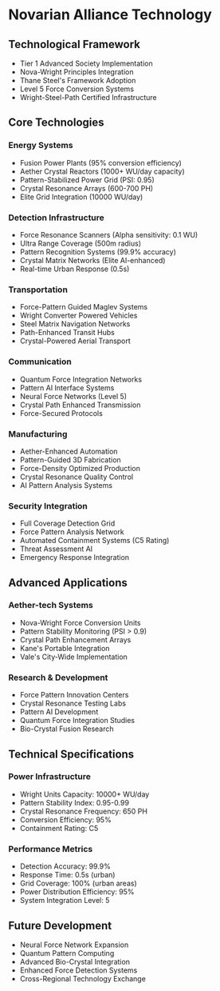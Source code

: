 # Novarian Alliance Technology

## Technological Framework
- Tier 1 Advanced Society Implementation
- Nova-Wright Principles Integration
- Thane Steel's Framework Adoption
- Level 5 Force Conversion Systems
- Wright-Steel-Path Certified Infrastructure

## Core Technologies

### Energy Systems
- Fusion Power Plants (95% conversion efficiency)
- Aether Crystal Reactors (1000+ WU/day capacity)
- Pattern-Stabilized Power Grid (PSI: 0.95)
- Crystal Resonance Arrays (600-700 PH)
- Elite Grid Integration (10000 WU/day)

### Detection Infrastructure
- Force Resonance Scanners (Alpha sensitivity: 0.1 WU)
- Ultra Range Coverage (500m radius)
- Pattern Recognition Systems (99.9% accuracy)
- Crystal Matrix Networks (Elite AI-enhanced)
- Real-time Urban Response (0.5s)

### Transportation
- Force-Pattern Guided Maglev Systems
- Wright Converter Powered Vehicles
- Steel Matrix Navigation Networks
- Path-Enhanced Transit Hubs
- Crystal-Powered Aerial Transport

### Communication
- Quantum Force Integration Networks
- Pattern AI Interface Systems
- Neural Force Networks (Level 5)
- Crystal Path Enhanced Transmission
- Force-Secured Protocols

### Manufacturing
- Aether-Enhanced Automation
- Pattern-Guided 3D Fabrication
- Force-Density Optimized Production
- Crystal Resonance Quality Control
- AI Pattern Analysis Systems

### Security Integration
- Full Coverage Detection Grid
- Force Pattern Analysis Network
- Automated Containment Systems (C5 Rating)
- Threat Assessment AI
- Emergency Response Integration

## Advanced Applications

### Aether-tech Systems
- Nova-Wright Force Conversion Units
- Pattern Stability Monitoring (PSI > 0.9)
- Crystal Path Enhancement Arrays
- Kane's Portable Integration
- Vale's City-Wide Implementation

### Research & Development
- Force Pattern Innovation Centers
- Crystal Resonance Testing Labs
- Pattern AI Development
- Quantum Force Integration Studies
- Bio-Crystal Fusion Research

## Technical Specifications

### Power Infrastructure
- Wright Units Capacity: 10000+ WU/day
- Pattern Stability Index: 0.95-0.99
- Crystal Resonance Frequency: 650 PH
- Conversion Efficiency: 95%
- Containment Rating: C5

### Performance Metrics
- Detection Accuracy: 99.9%
- Response Time: 0.5s (urban)
- Grid Coverage: 100% (urban areas)
- Power Distribution Efficiency: 95%
- System Integration Level: 5

## Future Development
- Neural Force Network Expansion
- Quantum Pattern Computing
- Advanced Bio-Crystal Integration
- Enhanced Force Detection Systems
- Cross-Regional Technology Exchange
